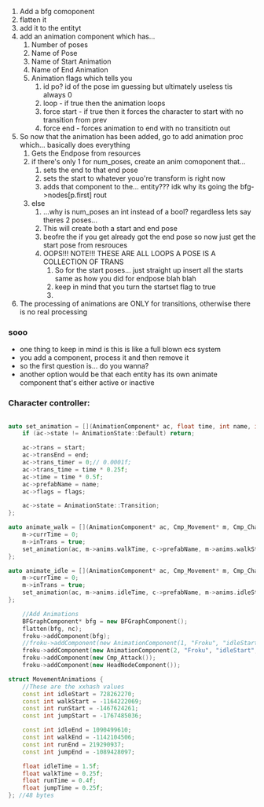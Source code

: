 1. Add a bfg comoponent
2. flatten it
3. add it to the entityt
4. add an animation component which has...
	1. Number of poses
	2. Name of Pose
	3. Name of Start Animation
	4. Name of End Animation
	5. Animation flags which tells you
		1. id po? id of the pose im guessing but ultimately useless tis always 0
		2. loop - if true then the animation loops
		3. force start - if true then it forces the character to start with no transition from prev 
		4. force end - forces animation to end with no transitiotn out
5. So now that the animation has been added, go to add animation proc which... basically does everything
	1. Gets the Endpose from resources
	2. if there's only 1 for num_poses, create an anim comoponent that...
		1. sets the end to that end pose
		2. sets the start to whatever youo're transform is right now
		3. adds that component to the... entity??? idk why its going the bfg->nodes[p.first] rout
	3. else 
		1. ...why is num_poses an int instead of a bool? regardless lets say theres 2 poses...
		2. This will create both a start and end pose
		3. beofre the if you get already got the end pose so now just get the start pose from resrouces
		4. OOPS!!! NOTE!!! THESE ARE ALL LOOPS A POSE IS A COLLECTION OF TRANS
			1. So for the start poses... just straight up insert all the starts same as how you did for endpose blah blah 
			2. keep in mind that you turn the startset flag to true
			3. 
6. The processing of animations are ONLY for transitions, otherwise there is no real processing

### sooo
* one thing to keep in mind is this is like a full blown ecs system
* you add a component, process it and then remove it
* so the first question is... do you wanna?
* another option would be that each entity has its own animate component that's either active or inactive


### Character controller:
```c++

auto set_animation = [](AnimationComponent* ac, float time, int name, int start, int end, AnimFlags flags) {
	if (ac->state != AnimationState::Default) return;

	ac->trans = start;
	ac->transEnd = end;
	ac->trans_timer = 0;// 0.0001f;
	ac->trans_time = time * 0.25f;
	ac->time = time * 0.5f;
	ac->prefabName = name;
	ac->flags = flags;

	ac->state = AnimationState::Transition;
};
```

```c++
auto animate_walk = [](AnimationComponent* ac, Cmp_Movement* m, Cmp_Character* c) {
	m->currTime = 0;
	m->inTrans = true;
	set_animation(ac, m->anims.walkTime, c->prefabName, m->anims.walkStart, m->anims.walkEnd, AnimFlags(0, 1, 1, 0));
};

auto animate_idle = [](AnimationComponent* ac, Cmp_Movement* m, Cmp_Character* c) {
	m->currTime = 0;
	m->inTrans = true;
	set_animation(ac, m->anims.idleTime, c->prefabName, m->anims.idleStart, m->anims.idleEnd, AnimFlags(0, 1, 1, 0));
};
```

```c++
	//Add Animations
	BFGraphComponent* bfg = new BFGraphComponent();
	flatten(bfg, nc);
	froku->addComponent(bfg);
	//froku->addComponent(new AnimationComponent(1, "Froku", "idleStart", AnimFlags(0, 1, 1, 0)));
	froku->addComponent(new AnimationComponent(2, "Froku", "idleStart", "idleEnd", AnimFlags(0, 1, 1, 1)));
	froku->addComponent(new Cmp_Attack());
	froku->addComponent(new HeadNodeComponent());
```

``` c++
struct MovementAnimations {
	//These are the xxhash values 
	const int idleStart = 728262270;
	const int walkStart = -1164222069;
	const int runStart = -1467624261;
	const int jumpStart = -1767485036;

	const int idleEnd = 1090499610;
	const int walkEnd = -1142104506;
	const int runEnd = 219290937;
	const int jumpEnd = -1089428097;

	float idleTime = 1.5f;
	float walkTime = 0.25f;
	float runTime = 0.4f;
	float jumpTime = 0.25f;
}; //48 bytes
```
